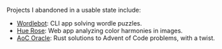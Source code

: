 Projects I abandoned in a usable state include:
* [Wordlebot](https://github.com/apljungquist/wordlebotrs): CLI app solving wordle puzzles.
* [Hue Rose](https://github.com/apljungquist/hue_rose): Web app analyzing color harmonies in images.
* [AoC Oracle](https://github.com/apljungquist/aocoracle): Rust solutions to Advent of Code problems, with a twist.
